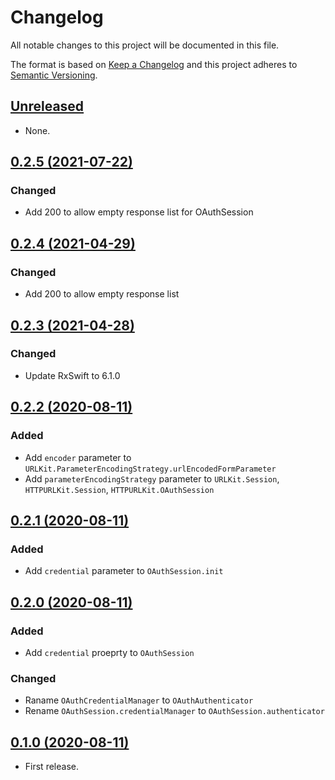 # Changelog

All notable changes to this project will be documented in this file.

The format is based on [Keep a Changelog](http://keepachangelog.com/en/1.0.0/)
and this project adheres to [Semantic Versioning](http://semver.org/spec/v2.0.0.html).

## [Unreleased]

- None.

## [0.2.5 (2021-07-22)]

### Changed

- Add 200 to allow empty response list for OAuthSession

## [0.2.4 (2021-04-29)]

### Changed

- Add 200 to allow empty response list

## [0.2.3 (2021-04-28)]

### Changed

- Update RxSwift to 6.1.0

## [0.2.2 (2020-08-11)]

### Added

- Add `encoder` parameter to `URLKit.ParameterEncodingStrategy.urlEncodedFormParameter`
- Add `parameterEncodingStrategy` parameter to `URLKit.Session`, `HTTPURLKit.Session`, `HTTPURLKit.OAuthSession`

## [0.2.1 (2020-08-11)]

### Added

- Add `credential` parameter to `OAuthSession.init`

## [0.2.0 (2020-08-11)]

### Added

- Add `credential` proeprty to `OAuthSession`

### Changed

- Raname `OAuthCredentialManager` to `OAuthAuthenticator`
- Rename `OAuthSession.credentialManager` to `OAuthSession.authenticator`

## [0.1.0 (2020-08-11)]

- First release.

[Unreleased]: https://github.com/ridi/RIDIFoundation-iOS/compare/0.2.5...HEAD
[0.2.5 (2021-07-22)]: https://github.com/ridi/RIDIFoundation-iOS/compare/0.2.4...0.2.5
[0.2.4 (2021-04-29)]: https://github.com/ridi/RIDIFoundation-iOS/compare/0.2.3...0.2.4
[0.2.3 (2021-04-28)]: https://github.com/ridi/RIDIFoundation-iOS/compare/0.2.2...0.2.3
[0.2.2 (2020-08-11)]: https://github.com/ridi/RIDIFoundation-iOS/compare/0.2.1...0.2.2
[0.2.1 (2020-08-11)]: https://github.com/ridi/RIDIFoundation-iOS/compare/0.2.0...0.2.1
[0.2.0 (2020-08-11)]: https://github.com/ridi/RIDIFoundation-iOS/compare/0.1.0...0.2.0
[0.1.0 (2020-08-11)]: https://github.com/ridi/RIDIFoundation-iOS/releases/tag/0.1.0
